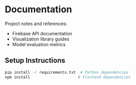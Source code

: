 # Documentation
Project notes and references:
- Firebase API documentation
- Visualization library guides
- Model evaluation metrics

## Setup Instructions
```bash
pip install -r requirements.txt  # Python dependencies
npm install                     # Frontend dependencies